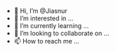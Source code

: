 - 👋 Hi, I’m @Jiasnur
- 👀 I’m interested in ...
- 🌱 I’m currently learning ...
- 💞️ I’m looking to collaborate on ...
- 📫 How to reach me ...

<!---
Jiasnur/Jiasnur is a ✨ special ✨ repository because its `README.md` (this file) appears on your GitHub profile.
You can click the Preview link to take a look at your changes.
--->
